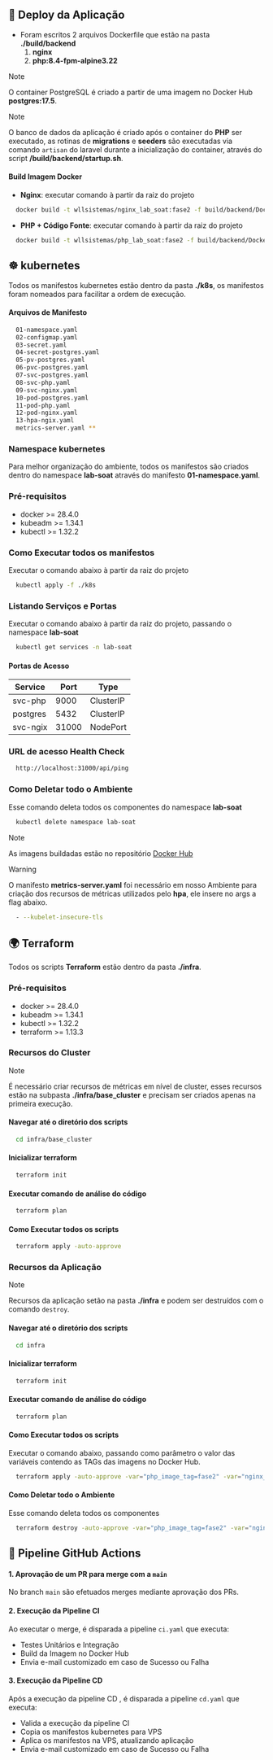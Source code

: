 
## 🐳 Deploy da Aplicação

- Foram escritos 2 arquivos Dockerfile que estão na pasta **./build/backend**
    1. **nginx**
    2. **php:8.4-fpm-alpine3.22**

> [!NOTE]
> O container PostgreSQL é criado a partir de uma imagem no Docker Hub **postgres:17.5**.

> [!NOTE]
> O banco de dados da aplicação é criado após o container do **PHP** ser executado, as rotinas de **migrations** e **seeders** são executadas via comando `artisan` do laravel durante a inicialização do container, através do script **/build/backend/startup.sh**.


#### Build Imagem Docker
- **Nginx**: executar comando à partir da raiz do projeto
```bash
  docker build -t wllsistemas/nginx_lab_soat:fase2 -f build/backend/Dockerfile-nginx .
```
- **PHP + Código Fonte**: executar comando à partir da raiz do projeto
```bash
  docker build -t wllsistemas/php_lab_soat:fase2 -f build/backend/Dockerfile .
```

## ☸️ kubernetes

Todos os manifestos kubernetes estão dentro da pasta **./k8s**, os manifestos foram nomeados para facilitar a ordem de execução.

#### Arquivos de Manifesto
```bash
  01-namespace.yaml
  02-configmap.yaml
  03-secret.yaml
  04-secret-postgres.yaml
  05-pv-postgres.yaml
  06-pvc-postgres.yaml
  07-svc-postgres.yaml
  08-svc-php.yaml
  09-svc-nginx.yaml
  10-pod-postgres.yaml
  11-pod-php.yaml
  12-pod-nginx.yaml
  13-hpa-ngix.yaml
  metrics-server.yaml **
```
### Namespace kubernetes
Para melhor organização do ambiente, todos os manifestos são criados dentro do namespace **lab-soat** através do manifesto **01-namespace.yaml**.

### Pré-requisitos
- docker >= 28.4.0
- kubeadm >= 1.34.1
- kubectl >= 1.32.2

### Como Executar todos os manifestos
Executar o comando abaixo à partir da raiz do projeto

```bash
  kubectl apply -f ./k8s
```

### Listando Serviços e Portas
Executar o comando abaixo à partir da raiz do projeto, passando o namespace **lab-soat**

```bash
  kubectl get services -n lab-soat
```

#### Portas de Acesso
| Service | Port | Type |
|---|---|---|
|svc-php|9000|ClusterIP|
|postgres|5432|ClusterIP|
|svc-ngix|31000|NodePort|

### URL de acesso Health Check
```bash
  http://localhost:31000/api/ping
```


### Como Deletar todo o Ambiente
Esse comando deleta todos os componentes do namespace **lab-soat**

```bash
  kubectl delete namespace lab-soat
```

> [!NOTE]
> As imagens buildadas estão no repositório [Docker Hub](https://hub.docker.com/repositories/wllsistemas)

> [!WARNING]
> O manifesto **metrics-server.yaml** foi necessário em nosso Ambiente para criação dos recursos de métricas utilizados pelo **hpa**, ele insere no args a flag abaixo.

```bash
  - --kubelet-insecure-tls
```

## 🌍 Terraform

Todos os scripts **Terraform** estão dentro da pasta **./infra**.

### Pré-requisitos
- docker >= 28.4.0
- kubeadm >= 1.34.1
- kubectl >= 1.32.2
- terraform >= 1.13.3

### Recursos do Cluster

> [!NOTE]
> É necessário criar recursos de métricas em nível de cluster, esses recursos estão na subpasta **./infra/base_cluster** e precisam ser criados apenas na primeira execução.

#### Navegar até o diretório dos scripts
```bash
  cd infra/base_cluster
```

#### Inicializar terraform
```bash
  terraform init
```

#### Executar comando de análise do código
```bash
  terraform plan
```

#### Como Executar todos os scripts
```bash
  terraform apply -auto-approve
```

### Recursos da Aplicação

> [!NOTE]
> Recursos da aplicação setão na pasta **./infra** e podem ser destruídos com o comando `destroy`.

#### Navegar até o diretório dos scripts
```bash
  cd infra
```

#### Inicializar terraform
```bash
  terraform init
```

#### Executar comando de análise do código
```bash
  terraform plan
```

#### Como Executar todos os scripts
Executar o comando abaixo, passando como parâmetro o valor das variáveis contendo as TAGs das imagens no Docker Hub.

```bash
  terraform apply -auto-approve -var="php_image_tag=fase2" -var="nginx_image_tag=fase2"
```

#### Como Deletar todo o Ambiente
Esse comando deleta todos os componentes

```bash
  terraform destroy -auto-approve -var="php_image_tag=fase2" -var="nginx_image_tag=fase2"
```

## 🚀 Pipeline GitHub Actions

#### 1. Aprovação de um PR para merge com a `main`
No branch `main` são efetuados merges mediante aprovação dos PRs.

#### 2. Execução da Pipeline CI
Ao executar o merge, é disparada a pipeline `ci.yaml` que executa:
- Testes Unitários e Integração
- Build da Imagem no Docker Hub
- Envia e-mail customizado em caso de Sucesso ou Falha 

#### 3. Execução da Pipeline CD
Após a execução da pipeline CD , é disparada a pipeline `cd.yaml` que executa:
- Valida a execução da pipeline CI
- Copia os manifestos kubernetes para VPS
- Aplica os manifestos na VPS, atualizando aplicação
- Envia e-mail customizado em caso de Sucesso ou Falha
